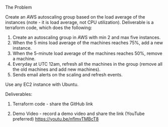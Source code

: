 The Problem

Create an AWS autoscaling group based on the load average of the instances (note - it is load average, not CPU utilization). 
Deliverable is a terraform code, which does the following:

1. Create an autoscaling group in AWS with min 2 and max five instances.
2. When the 5 mins load average of the machines reaches 75%, add a new instance.
3. When the 5-minute load average of the machines reaches 50%, remove a machine.
4. Everyday at UTC 12am, refresh all the machines in the group (remove all the old machines and add new machines).
5. Sends email alerts on the scaling and refresh events.


Use any EC2 instance with Ubuntu.



Deliverables:

1. Terraform code - share the GitHub link

2. Demo Video - record a demo video and share the link (YouTube preferred)  https://youtu.be/nflmvTMBcT8 
